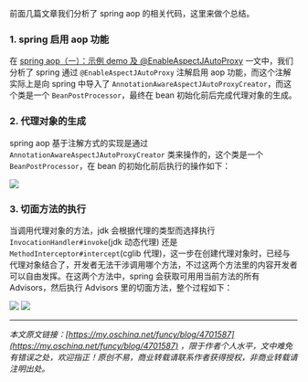 前面几篇文章我们分析了 spring aop 的相关代码，这里来做个总结。

### 1\. spring 启用 aop 功能

在 [spring aop（一）：示例 demo 及 @EnableAspectJAutoProxy](https://my.oschina.net/funcy/blog/4678093 "spring aop（一）：示例 demo 及 @EnableAspectJAutoProxy") 一文中，我们分析了 spring 通过 `@EnableAspectJAutoProxy` 注解启用 aop 功能，而这个注解实际上是向 spring 中导入了 `AnnotationAwareAspectJAutoProxyCreator`，而这个类是一个 `BeanPostProcessor`，最终在 bean 初始化前后完成代理对象的生成。

### 2\. 代理对象的生成

spring aop 基于注解方式的实现是通过 `AnnotationAwareAspectJAutoProxyCreator` 类来操作的，这个类是一个 `BeanPostProcessor`，在 bean 的初始化前后执行的操作如下：

![](https://java-tutorial.oss-cn-shanghai.aliyuncs.com/up-c634a0bda86d94cce68aaa46ac74f57d41d.png)

### 3\. 切面方法的执行

当调用代理对象的方法，jdk 会根据代理的类型而选择执行 `InvocationHandler#invoke`(jdk 动态代理) 还是 `MethodInterceptor#intercept`(cglib 代理)，这一步在创建代理对象时，已经与代理对象结合了，开发者无法干涉调用哪个方法，不过这两个方法里的内容开发者可以自由发挥。在这两个方法中，spring 会获取可用用当前方法的所有 Advisors，然后执行 Advisors 里的切面方法，整个过程如下：

![](https://java-tutorial.oss-cn-shanghai.aliyuncs.com/up-96bb9ba4b77e60a85a1da1c2cec3858edf7.png) ![](https://java-tutorial.oss-cn-shanghai.aliyuncs.com/up-013fb0c06e03fbe5044c211497df8ce306a.png)

* * *

_本文原文链接：[https://my.oschina.net/funcy/blog/4701587](https://my.oschina.net/funcy/blog/4701587) ，限于作者个人水平，文中难免有错误之处，欢迎指正！原创不易，商业转载请联系作者获得授权，非商业转载请注明出处。_

